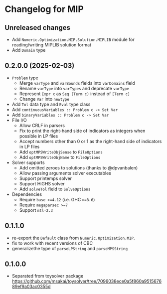 # Changelog for MIP

## Unreleased changes

* Add `Numeric.Optimization.MIP.Solution.MIPLIB` module for reading/writing MIPLIB solution format
* Add `Domain` type

## 0.2.0.0 (2025-02-03)

* `Problem` type
  * Merge `varType` and `varBounds` fields into `varDomains` field 
  * Rename `varType` into `varTypes` and deprecate `varType`
  * Represent `Expr c` as `Seq (Term c)` instead of `[Term c]`
  * Change `Var` into `newtype`
* Add `Tol` data type and `Eval` type class
* Add `continuousVariables :: Problem c -> Set Var`
* Add `binaryVariables :: Problem c -> Set Var`
* File I/O
  * Allow CRLF in parsers
  * Fix to print the right-hand side of indicators as integers when possible in LP files
  * Accept numbers other than 0 or 1 as the right-hand side of indicators in LP files
  * Add `optMPSWriteObjSense` to `FileOptions`
  * Add `optMPSWriteObjName` to `FileOptions`
* Solver supports
  * Add omitted zeroes to solutions (thanks to @dpvanbalen)
  * Allow passing arguments solver executables
  * Support printemps solver
  * Support HiGHS solver
  * Add `solveTol` field to `SolveOptions`
* Dependencies
  * Require `base >=4.12` (i.e. GHC `>=8.6`)
  * Require `megaparsec >=7`
  * Support `mtl-2.3`

## 0.1.1.0

* re-export the `Default` class from `Numeric.Optimization.MIP`.
* fix to work with recent versions of CBC
* generalizethe  type of `parseLPString` and `parseMPSString`

## 0.1.0.0

* Separated from toysolver package
  https://github.com/msakai/toysolver/tree/7096038ece0a5f860a951567689ef9a03ac0355d
